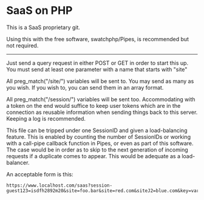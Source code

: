 # SaaS on PHP
This is a SaaS proprietary git.

Using this with the free software, swatchphp/Pipes, is recommended but not required.

-------
Just send a query request in either POST or GET in order to start this up.
You must send at least one parameter with a name that starts with "site"

All preg_match("/site/") variables will be sent to. You may send as many as you wish.
If you wish to, you can send them in an array format.

All preg_match("/session/") variables will be sent too. Accommodating with a token on the end
would suffice to keep user tokens which are in the connection as reusable information when
sending things back to this server. Keeping a log is recommended.

This file can be tripped under one SessionID and given a load-balancing feature. This is
enabled by counting the number of SessionIDs or working with a call-pipe callback function
in Pipes, or even as part of this software. The case would be in order as to skip to the
next generation of incoming requests if a duplicate comes to appear. This would be adequate
as a load-balancer.

An acceptable form is this:

    https://www.localhost.com/saas?session-guest123=isdfh2892m20&site=foo.bar&site=red.com&siteJ2=blue.com&key=variable
